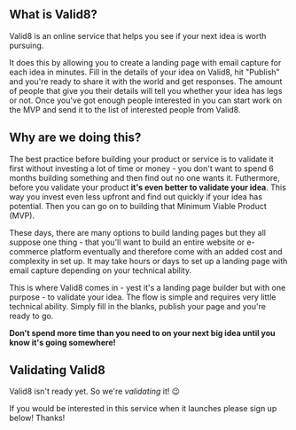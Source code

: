 ## What is Valid8?

Valid8 is an online service that helps you see if your next idea is worth pursuing.

It does this by allowing you to create a landing page with email capture for each idea in minutes. Fill in the details of your idea on Valid8, hit "Publish" and you're ready to share it with the world and get responses. The amount of people that give you their details will tell you whether your idea has legs or not. Once you've got enough people interested in you can start work on the MVP and send it to the list of interested people from Valid8.

## Why are we doing this?
The best practice before building your product or service is to validate it first without investing a lot of time or money - you don't want to spend 6 months building something and then find out no one wants it. Futhermore, before you validate your product **it's even better to validate your idea**. This way you invest even less upfront and find out quickly if your idea has potential. Then you can go on to building that Minimum Viable Product (MVP).

These days, there are many options to build landing pages but they all suppose one thing - that you'll want to build an entire website or e-commerce platform eventually and therefore come with an added cost and complexity in set up. It may take hours or days to set up a landing page with email capture depending on your technical ability.

This is where Valid8 comes in - yest it's a landing page builder but with one purpose - to validate your idea. The flow is simple and requires very little technical ability. Simply fill in the blanks, publish your page and you're ready to go.

**Don't spend more time than you need to on your next big idea until you know it's going somewhere!**

## Validating Valid8

Valid8 isn't ready yet. So we're *validating* it! 😉

If you would be interested in this service when it launches please sign up below! Thanks!

<div data-tf-live="01HT8MEMBW5YGCYGFV8A7M8MM8"></div><script src="//embed.typeform.com/next/embed.js"></script>
